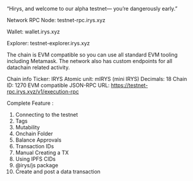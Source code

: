 “Hirys, and welcome to our alpha testnet— you’re dangerously early.”

Network RPC
Node: testnet-rpc.irys.xyz

Wallet: wallet.irys.xyz

Explorer: testnet-explorer.irys.xyz

The chain is EVM compatible so you can use all standard EVM tooling including Metamask. The network also has custom endpoints for all datachain related activity.

Chain info
Ticker: IRYS
Atomic unit: mIRYS (mini IRYS)
Decimals: 18
Chain ID: 1270
EVM compatible JSON-RPC URL: https://testnet-rpc.irys.xyz/v1/execution-rpc

Complete Feature :
1. Connecting to the testnet
2. Tags
3. Mutability
4. Onchain Folder
5. Balance Approvals
6. Transaction IDs
7. Manual Creating a TX
8. Using IPFS CIDs
9. @irys/js package
10. Create and post a data transaction

